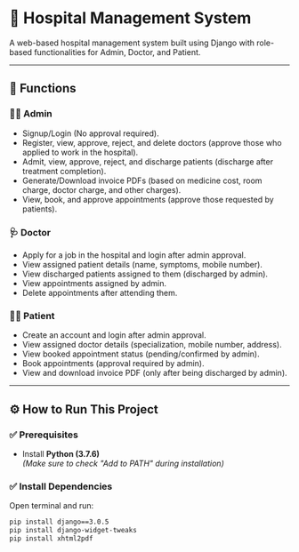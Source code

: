 # 🏥 Hospital Management System

A web-based hospital management system built using Django with role-based functionalities for Admin, Doctor, and Patient.

---

## 📌 Functions

### 👨‍💼 Admin
- Signup/Login (No approval required).
- Register, view, approve, reject, and delete doctors (approve those who applied to work in the hospital).
- Admit, view, approve, reject, and discharge patients (discharge after treatment completion).
- Generate/Download invoice PDFs (based on medicine cost, room charge, doctor charge, and other charges).
- View, book, and approve appointments (approve those requested by patients).

### 🩺 Doctor
- Apply for a job in the hospital and login after admin approval.
- View assigned patient details (name, symptoms, mobile number).
- View discharged patients assigned to them (discharged by admin).
- View appointments assigned by admin.
- Delete appointments after attending them.

### 👨‍⚕️ Patient
- Create an account and login after admin approval.
- View assigned doctor details (specialization, mobile number, address).
- View booked appointment status (pending/confirmed by admin).
- Book appointments (approval required by admin).
- View and download invoice PDF (only after being discharged by admin).

---

## ⚙️ How to Run This Project

### ✅ Prerequisites

- Install **Python (3.7.6)**  
  *(Make sure to check "Add to PATH" during installation)*

### ✅ Install Dependencies

Open terminal and run:

```bash
pip install django==3.0.5
pip install django-widget-tweaks
pip install xhtml2pdf
